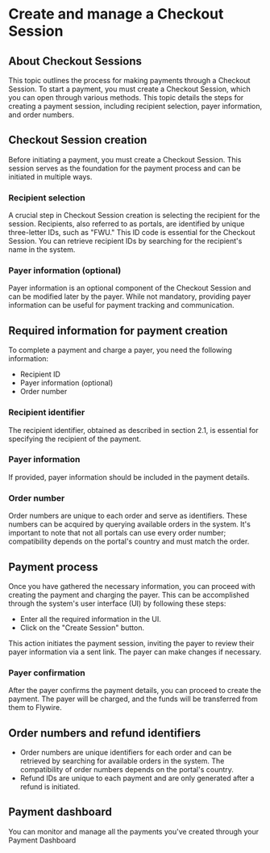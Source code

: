 # Create and manage a Checkout Session

## About Checkout Sessions

This topic outlines the process for making payments through a Checkout Session. To start a payment, you must create a Checkout Session, which you can open through various methods. This topic details the steps for creating a payment session, including recipient selection, payer information, and order numbers.

## Checkout Session creation

Before initiating a payment, you must create a Checkout Session. This session serves as the foundation for the payment process and can be initiated in multiple ways.

### Recipient selection

A crucial step in Checkout Session creation is selecting the recipient for the session. Recipients, also referred to as portals, are identified by unique three-letter IDs, such as "FWU." This ID code is essential for the Checkout Session. You can retrieve recipient IDs by searching for the recipient's name in the system.

### Payer information (optional)

Payer information is an optional component of the Checkout Session and can be modified later by the payer. While not mandatory, providing payer information can be useful for payment tracking and communication.

## Required information for payment creation

To complete a payment and charge a payer, you need the following information:

- Recipient ID
- Payer information (optional)
- Order number

### Recipient identifier

The recipient identifier, obtained as described in section 2.1, is essential for specifying the recipient of the payment.

### Payer information

If provided, payer information should be included in the payment details.

### Order number

Order numbers are unique to each order and serve as identifiers. These numbers can be acquired by querying available orders in the system. It's important to note that not all portals can use every order number; compatibility depends on the portal's country and must match the order.

## Payment process

Once you have gathered the necessary information, you can proceed with creating the payment and charging the payer. This can be accomplished through the system's user interface (UI) by following these steps:

- Enter all the required information in the UI.
- Click on the "Create Session" button.

This action initiates the payment session, inviting the payer to review their payer information via a sent link. The payer can make changes if necessary.

### Payer confirmation

After the payer confirms the payment details, you can proceed to create the payment. The payer will be charged, and the funds will be transferred from them to Flywire.

## Order numbers and refund identifiers

- Order numbers are unique identifiers for each order and can be retrieved by searching for available orders in the system. The compatibility of order numbers depends on the portal's country.
- Refund IDs are unique to each payment and are only generated after a refund is initiated.

## Payment dashboard

You can monitor and manage all the payments you've created through your Payment Dashboard
